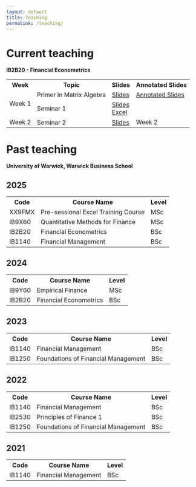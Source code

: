 ```yaml
---
layout: default
title: Teaching
permalink: /teaching/
---
```

# Current teaching

<!-- 
<h1>IB2B20 - Financial Econometrics</h1>

<table id="slides-table">
  <tr>
    <th>Week</th>
    <th>Slides</th>
    <th>Annotated Slides</th>
  </tr>
  <tr>
    <td>Week 1</td>
    <td><a href="URL_TO_SLIDES_WEEK1" target="_blank">Slides</a></td>
    <td><a href="URL_TO_ANNOTATED_SLIDES_WEEK1" target="_blank">Annotated Slides</a></td>
  </tr>
  <tr>
    <td>Week 2</td>
    <td><a href="URL_TO_SLIDES_WEEK2" target="_blank">Slides</a></td>
    <td><a href="URL_TO_ANNOTATED_SLIDES_WEEK2" target="_blank">Annotated Slides</a></td>
  </tr>
  <!-- Add rows for future weeks as needed 
</table> -->

**IB2B20 - Financial Econometrics**
<table id="slides-table">
  <tr>
    <th>Week</th>
    <th>Topic</th>
    <th>Slides</th>
    <th>Annotated Slides</th>
  </tr>
  <tr>
    <td rowspan="2">Week 1</td>
    <td>Primer in Matrix Algebra</td>
    <td>
    <a href="{{ site.baseurl }}/assets/slides/matrixalgebra_GR.pdf" target="_blank" class="slide-link" onclick="trackDownload('Week 1 - Primer Slides')">Slides</a>
    </td>
    <td>
    <!-- <a href="URL_TO_ANNOTATED_SLIDES_WEEK1_SET1" target="_blank" class="slide-link" onclick="trackDownload('Week 1 - Primer Annotated Slides')">View Annotated Slides</a> -->
    <a href="{{ site.baseurl }}/assets/slides/matrixalgebra_GR_annotated.pdf" target="_blank" class="slide-link" onclick="trackDownload('Week 1 - Primer Slides annotated')">Annotated Slides</a>
    </td>
  </tr>
 <tr>
  <td>Seminar 1</td>
  <td>
    <!-- Link to the PDF file -->
    <a href="{{ site.baseurl }}/assets/slides/week1_GR.pdf" target="_blank" class="slide-link" onclick="trackDownload('Week 1 - Seminar 1 PDF')">
      Slides
    </a><br>
    <!-- Link to the Excel file -->
    <a href="{{ site.baseurl }}/assets/slides/seminar1.xlsx" target="_blank" class="slide-link" onclick="trackDownload('Week 1 - Seminar 1 Excel')">
      Excel
    </a>
  </td>
  <td>
    <!-- Annotated slides not yet available -->
    <!-- <a href="{{ site.baseurl }}/assets/slides/week1_GR_annotated.pdf" target="_blank" class="slide-link" onclick="trackDownload('Week 1 - annotated')">Annotated Slides</a> -->
    <!-- Uncomment when available -->
    <!-- <a href="URL_TO_ANNOTATED_SLIDES_WEEK1_SET2" target="_blank">View Annotated Slides</a> -->
  </td>
</tr>

  </tr>
  <tr>
    <td rowspan="2">Week 2</td>
    <td>Seminar 2</td>
    <td>
    <a href="{{ site.baseurl }}/assets/slides/week2_GR.pdf" target="_blank" class="slide-link" onclick="trackDownload('Week 2 - seminar Slides')">Slides</a>
    </td>
    <!-- <td>
    <a href="URL_TO_ANNOTATED_SLIDES_WEEK1_SET1" target="_blank" class="slide-link" onclick="trackDownload('Week 1 - Primer Annotated Slides')">View Annotated Slides</a> -->
    <!-- </td> --> 
    <td rowspan="3">Week 2</td>
  </tr>
 <tr>



  <!-- <tr>
    <td rowspan="3">Week 2</td>
    <td>Linear Regression Basics</td>
    <td><a href="URL_TO_SLIDES_WEEK2_SET1" target="_blank">View Slides</a></td>
    <td><a href="URL_TO_ANNOTATED_SLIDES_WEEK2_SET1" target="_blank">View Annotated Slides</a></td>
  </tr>
  <tr>
    <td>Application of OLS</td>
    <td><a href="URL_TO_SLIDES_WEEK2_SET2" target="_blank">View Slides</a></td>
    <td><a href="URL_TO_ANNOTATED_SLIDES_WEEK2_SET2" target="_blank">View Annotated Slides</a></td>
  </tr>
  <tr>
    <td>OLS Assumptions</td>
    <td><a href="URL_TO_SLIDES_WEEK2_SET3" target="_blank">View Slides</a></td>
    <td><a href="URL_TO_ANNOTATED_SLIDES_WEEK2_SET3" target="_blank">View Annotated Slides</a></td>
  </tr> -->
  <!-- Add more rows for additional weeks and slide sets -->
</table>

# Past teaching
**University of Warwick, Warwick Business School**
<h2>2025</h2>
<table id="teaching-table">
  <tr>
    <th>Code</th>
    <th>Course Name</th>
    <th>Level</th>
  </tr>
  <tr>
    <td>XX9FMX</td>
    <td class="course-name">Pre-sessional Excel Training Course</td>
    <td>MSc</td>
  </tr>
  <tr>
    <td>IB9X60</td>
    <td class="course-name">Quantitative Methods for Finance</td>
    <td>MSc</td>
  </tr>
  <tr>
    <td>IB2B20</td>
    <td class="course-name">Financial Econometrics</td>
    <td>BSc</td>
  </tr>
  <tr>
    <td>IB1140</td>
    <td class="course-name">Financial Management</td>
    <td>BSc</td>
  </tr>
</table>

<h2>2024</h2>
<table id="teaching-table">
  <tr>
    <th>Code</th>
    <th>Course Name</th>
    <th>Level</th>
  </tr>
  <tr>
    <td>IB9Y60</td>
    <td class="course-name">Empirical Finance</td>
    <td>MSc</td>
  </tr>
  <tr>
    <td>IB2B20</td>
    <td class="course-name">Financial Econometrics</td>
    <td>BSc</td>
  </tr>
</table>

<h2>2023</h2>
<table id="teaching-table">
  <tr>
    <th>Code</th>
    <th>Course Name</th>
    <th>Level</th>
  </tr>
  <tr>
    <td>IB1140</td>
    <td class="course-name">Financial Management</td>
    <td>BSc</td>
  </tr>
  <tr>
    <td>IB1250</td>
    <td class="course-name">Foundations of Financial Management</td>
    <td>BSc</td>
  </tr>
</table>

<h2>2022</h2>
<table id="teaching-table">
  <tr>
    <th>Code</th>
    <th>Course Name</th>
    <th>Level</th>
  </tr>
  <tr>
    <td>IB1140</td>
    <td class="course-name">Financial Management</td>
    <td>BSc</td>
  </tr>
  <tr>
    <td>IB2530</td>
    <td class="course-name">Principles of Finance 1</td>
    <td>BSc</td>
  </tr>
  <tr>
    <td>IB1250</td>
    <td class="course-name">Foundations of Financial Management</td>
    <td>BSc</td>
  </tr>
</table>

<h2>2021</h2>
<table id="teaching-table">
  <tr>
    <th>Code</th>
    <th>Course Name</th>
    <th>Level</th>
  </tr>
  <tr>
    <td>IB1140</td>
    <td class="course-name">Financial Management</td>
    <td>BSc</td>
  </tr>
</table>


<!-- # 2025

- **XX9FMX: Pre-sessional Excel Training Course** (MSc)
- **IB9X60: Quantitative Methods for Finance** (MSc)
- **IB2B20: Financial Econometrics** (BSc)  
- **IB1140: Financial Management** (BSc)

# 2024
- **IB9Y60: Empirical Finance** (MSc)
- **IB2B20: Financial Econometrics** (BSc)  

# 2023
- **IB1140: Financial Management** (BSc)
- **IB1250: Foundations of Financial Management** (BSc)

# 2022
- **IB1140: Financial Management** (BSc)
- **IB2530: Principles of Finance 1** (BSc)
- **IB1250: Foundations of Financial Management** (BSc)

# 2021
- **IB1140: Financial Management** (BSc) -->